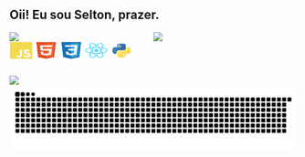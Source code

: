 ## Oii! Eu sou Selton, prazer.

<div>
  <img align = "left" width = 50% src ="https://github-readme-stats.vercel.app/api?username=selton-uy&show_icons=true&theme=tokyonight"/>
  <img align = "left" width = 50% src = "https://github-readme-stats.vercel.app/api/top-langs/?username=selton-uy&layout=compact&theme=tokyonight"/>
</div>


<div style="display: inline"><br>
  <img align="center" alt="Selton-Js" height="30" width="40" src="https://raw.githubusercontent.com/devicons/devicon/master/icons/javascript/javascript-plain.svg">
  <img align="center" alt="Selton-HTML" height="30" width="40" src="https://raw.githubusercontent.com/devicons/devicon/master/icons/html5/html5-original.svg">
  <img align="center" alt="Selton-CSS" height="30" width="40" src="https://raw.githubusercontent.com/devicons/devicon/master/icons/css3/css3-original.svg">
   <img align="center" alt="Selton-React" height="30" width="40" src="https://raw.githubusercontent.com/devicons/devicon/master/icons/react/react-original.svg">
  <img align="center" alt="Selton-Python" height="30" width="40" src="https://raw.githubusercontent.com/devicons/devicon/master/icons/python/python-original.svg">
</div>
  
  ##
 
<div> 
  <a href="https://www.linkedin.com/in/rafaella-ballerini-45875016a" target="_blank"><img src="https://img.shields.io/badge/-LinkedIn-%230077B5?style=for-the-badge&logo=linkedin&logoColor=white" target="_blank"></a> 
</div>
<picture align="center">
  <source media="(prefers-color-scheme: dark)" srcset="https://raw.githubusercontent.com/selton-uy/selton-uy/output/github-contribution-grid-snake-dark.svg">
  <source media="(prefers-color-scheme: light)" srcset="https://raw.githubusercontent.com/selton-uy/selton-uy/output/github-contribution-grid-snake-dark.svg">
  <img align="center" alt="github contribution grid snake animation" src="https://raw.githubusercontent.com/selton-uy/selton-uy/output/github-contribution-grid-snake.svg">
</picture>
